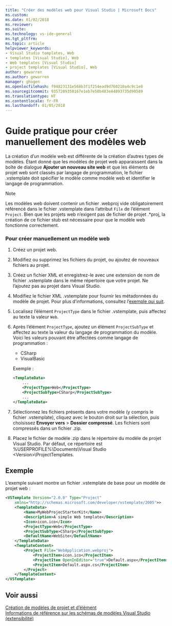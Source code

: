 ```yaml
---
title: "Créer des modèles web pour Visual Studio | Microsoft Docs"
ms.custom: 
ms.date: 01/02/2018
ms.reviewer: 
ms.suite: 
ms.technology: vs-ide-general
ms.tgt_pltfrm: 
ms.topic: article
helpviewer_keywords:
- Visual Studio templates, Web
- templates [Visual Studio], Web
- Web templates [Visual Studio]
- project templates [Visual Studio], Web
author: gewarren
ms.author: gewarren
manager: ghogen
ms.openlocfilehash: f94823131e568b3f1f254ead9d760210a4c9c1e0
ms.sourcegitcommit: 9357209350167e1eb7e50b483e44893735d90589
ms.translationtype: HT
ms.contentlocale: fr-FR
ms.lasthandoff: 01/05/2018
---
```

# <a name="how-to-manually-create-web-templates"></a>Guide pratique pour créer manuellement des modèles web

La création d’un modèle web est différente de la création d’autres types de modèles. Étant donné que les modèles de projet web apparaissent dans la boîte de dialogue **Ajouter un nouveau site web** et que les éléments de projet web sont classés par langage de programmation, le fichier .vstemplate doit spécifier le modèle comme modèle web et identifier le langage de programmation.

> [!NOTE]
> Les modèles web doivent contenir un fichier .webproj vide obligatoirement référencé dans le fichier .vstemplate dans l’attribut `File` de l’élément `Project`. Bien que les projets web n’exigent pas de fichier de projet .\*proj, la création de ce fichier stub est nécessaire pour que le modèle web fonctionne correctement.

### <a name="to-manually-create-a-web-template"></a>Pour créer manuellement un modèle web

1. Créez un projet web.

1. Modifiez ou supprimez les fichiers du projet, ou ajoutez de nouveaux fichiers au projet.

1. Créez un fichier XML et enregistrez-le avec une extension de nom de fichier .vstemplate dans le même répertoire que votre projet. Ne l’ajoutez pas au projet dans Visual Studio.

1. Modifiez le fichier XML .vstemplate pour fournir les métadonnées du modèle de projet. Pour plus d’informations, consultez l’[exemple qui suit](#example).

1. Localisez l’élément `ProjectType` dans le fichier .vstemplate, puis affectez au texte la valeur `Web`.

1. Après l’élément `ProjectType`, ajoutez un élément `ProjectSubType` et affectez au texte la valeur du langage de programmation du modèle. Voici les valeurs pouvant être affectées comme langage de programmation :

    - CSharp
    - VisualBasic

    Exemple :

    ```xml
    <TemplateData>
        ...
        <ProjectType>Web</ProjectType>
        <ProjectSubType>CSharp</ProjectSubType>
        ...
    </TemplateData>
    ```

1. Sélectionnez les fichiers présents dans votre modèle (y compris le fichier .vstemplate), cliquez avec le bouton droit sur la sélection, puis choisissez **Envoyer vers** > **Dossier compressé**. Les fichiers sont compressés dans un fichier .zip.

1. Placez le fichier de modèle .zip dans le répertoire du modèle de projet Visual Studio. Par défaut, ce répertoire est %USERPROFILE%\Documents\Visual Studio \<Version\>\ProjectTemplates.

## <a name="example"></a>Exemple

L’exemple suivant montre un fichier .vstemplate de base pour un modèle de projet web :

```xml
<VSTemplate Version="2.0.0" Type="Project"
    xmlns="http://schemas.microsoft.com/developer/vstemplate/2005">>
    <TemplateData>
        <Name>MyWebProjecStarterKit</Name>
        <Description>A simple Web template</Description>
        <Icon>icon.ico</Icon>
        <ProjectType>Web</ProjectType>
        <ProjectSubType>CSharp</ProjectSubType>
        <DefaultName>WebSite</DefaultName>
    </TemplateData>
    <TemplateContent>
        <Project File="WebApplication.webproj">
            <ProjectItem>icon.ico</ProjectItem>
            <ProjectItem OpenInEditor="true">Default.aspx</ProjectItem>
            <ProjectItem>Default.aspx.cs</ProjectItem>
        </Project>
    </TemplateContent>
</VSTemplate>
```

## <a name="see-also"></a>Voir aussi

[Création de modèles de projet et d’élément](../ide/creating-project-and-item-templates.md)  
[Informations de référence sur les schémas de modèles Visual Studio (extensibilité)](../extensibility/visual-studio-template-schema-reference.md)